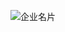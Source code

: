 ![企业名片](https://github.com/Chicksqace/Wx_Business-card/assets/96372678/8e8a7cae-a07f-44ad-9301-5111ba632664)
